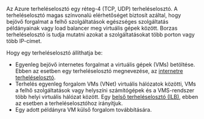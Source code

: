 Az Azure terheléselosztó egy réteg-4 (TCP, UDP) terheléselosztó. A terheléselosztó magas színvonalú elérhetőséget biztosít azáltal, hogy bejövő forgalmat a felhő szolgáltatások egészséges szolgáltatás példányainak vagy load balancer meg virtuális gépek között. Borzas terheléselosztó is tudja mutatni azokat a szolgáltatásokat több porton vagy több IP-címet.

Hogy egy terheléselosztó állíthatja be:

* Egyenleg bejövő internetes forgalmat a virtuális gépek (VMs) betöltése. Ebben az esetben egy terheléselosztó megnevezése, az [internetre terheléselosztó](../articles/load-balancer/load-balancer-internet-overview.md).
* Terhelés egyenleg forgalom VMs (VNet) virtuális hálózatok közötti, VMs a felhő szolgáltatások vagy helyszíni számítógépek és a VMS-rendszer több helyi virtuális hálózat között. Egy [belső terheléselosztó (ILB)](../articles/load-balancer/load-balancer-internal-overview.md), ebben az esetben a terheléselosztóhoz irányítjuk.
* Egy adott példányra VM külső forgalom továbbítására.
